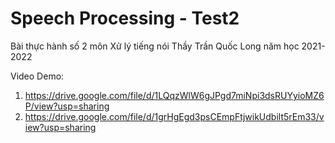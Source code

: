 # Speech Processing - Test2
Bài thực hành số 2 môn Xử lý tiếng nói Thầy Trần Quốc Long năm học 2021-2022

Video Demo:
1. https://drive.google.com/file/d/1LQqzWlW6gJPgd7miNpi3dsRUYyioMZ6P/view?usp=sharing
2. https://drive.google.com/file/d/1grHgEgd3psCEmpFtjwikUdbilt5rEm33/view?usp=sharing
